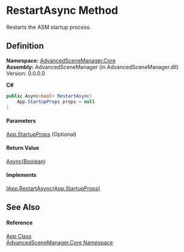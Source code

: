 # RestartAsync Method

Restarts the ASM startup process.

## Definition

**Namespace:** [AdvancedSceneManager.Core](N_AdvancedSceneManager_Core.md)\
**Assembly:** AdvancedSceneManager (in AdvancedSceneManager.dll) Version: 0.0.0.0

**C#**

```c#
public Async<bool> RestartAsync(
	App.StartupProps props = null
)
```

#### Parameters

&#x20; [App.StartupProps](T_AdvancedSceneManager_Core_App_StartupProps.md)  (Optional)&#x20;

#### Return Value

[Async](T_AdvancedSceneManager_Utility_Async_1.md)([Boolean](https://learn.microsoft.com/dotnet/api/system.boolean))

#### Implements

[IApp.RestartAsync(App.StartupProps)](M_AdvancedSceneManager_DependencyInjection_IApp_RestartAsync.md)

## See Also

#### Reference

[App Class](T_AdvancedSceneManager_Core_App.md)\
[AdvancedSceneManager.Core Namespace](N_AdvancedSceneManager_Core.md)
